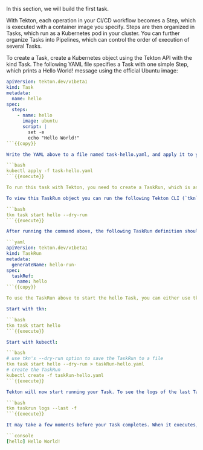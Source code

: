 In this section, we will build the first task.

With Tekton, each operation in your CI/CD workflow becomes a Step, which is executed with a container image you specify. Steps are then organized in Tasks, which run as a Kubernetes pod in your cluster. You can further organize Tasks into Pipelines, which can control the order of execution of several Tasks.

To create a Task, create a Kubernetes object using the Tekton API with the kind Task. The following YAML file specifies a Task with one simple Step, which prints a Hello World! message using the official Ubuntu image:

```yaml
apiVersion: tekton.dev/v1beta1
kind: Task
metadata:
  name: hello
spec:
  steps:
    - name: hello
      image: ubuntu
      script: |
        set -e
        echo "Hello World!"
```{{copy}}

Write the YAML above to a file named task-hello.yaml, and apply it to your Kubernetes cluster:

```bash
kubectl apply -f task-hello.yaml
```{{execute}}

To run this task with Tekton, you need to create a TaskRun, which is another Kubernetes object used to specify run time information for a Task.

To view this TaskRun object you can run the following Tekton CLI (`tkn`) command:

```bash
tkn task start hello --dry-run
```{{execute}}

After running the command above, the following TaskRun definition should be shown:

```yaml
apiVersion: tekton.dev/v1beta1
kind: TaskRun
metadata:
  generateName: hello-run-
spec:
  taskRef:
    name: hello
```{{copy}}

To use the TaskRun above to start the hello Task, you can either use tkn or kubectl.

Start with tkn:

```bash
tkn task start hello
```{{execute}}

Start with kubectl:

```bash
# use tkn's --dry-run option to save the TaskRun to a file
tkn task start hello --dry-run > taskRun-hello.yaml
# create the TaskRun
kubectl create -f taskRun-hello.yaml
```{{execute}}

Tekton will now start running your Task. To see the logs of the last TaskRun, run the following tkn command:

```bash
tkn taskrun logs --last -f
```{{execute}}

It may take a few moments before your Task completes. When it executes, it should show the following output:

```console
[hello] Hello World!
```

